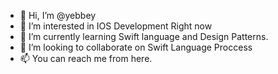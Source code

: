 - 👋 Hi, I’m @yebbey
- 👀 I’m interested in IOS Development Right now
- 🌱 I’m currently learning Swift language and Design Patterns.
- 💞️ I’m looking to collaborate on Swift Language Proccess
- 📫 You can reach me from here.

<!---
yebbey/yebbey is a ✨ special ✨ repository because its `README.md` (this file) appears on your GitHub profile.
You can click the Preview link to take a look at your changes.
--->
